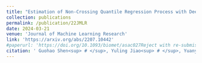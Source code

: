 ```yaml
---
title: "Estimation of Non-Crossing Quantile Regression Process with Deep ReQU Neural Networks"
collection: publications
permalink: /publication/22JMLR
date: 2024-03-21
venue: 'Journal of Machine Learning Research'
link: 'https://arxiv.org/abs/2207.10442'
#paperurl: 'https://doi.org/10.1093/biomet/asac027Reject with re-submission in Journal of Machine Learning Research'
citation: ' Guohao Shen<sup> # </sup>, Yuling Jiao<sup> # </sup>, Yuanyuan Lin*, Joel Horowitz and Jian Huang*. (2022). &quot; Estimation of Non-Crossing Quantile Regression Process with Deep ReQU Neural Networks. &quot;  To appear in <i> Journal of Machine Learning Research.</i>'
---
```

